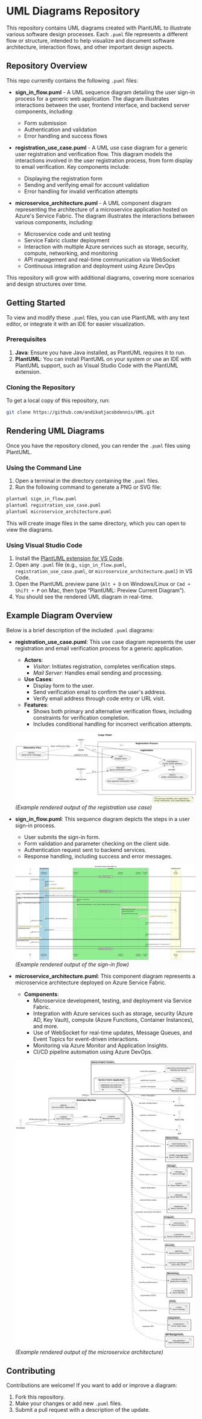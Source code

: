 # UML Diagrams Repository

This repository contains UML diagrams created with PlantUML to illustrate various software design processes. Each `.puml` file represents a different flow or structure, intended to help visualize and document software architecture, interaction flows, and other important design aspects.

## Repository Overview

This repo currently contains the following `.puml` files:
- **sign_in_flow.puml** - A UML sequence diagram detailing the user sign-in process for a generic web application. The diagram illustrates interactions between the user, frontend interface, and backend server components, including:
  - Form submission
  - Authentication and validation
  - Error handling and success flows

- **registration_use_case.puml** - A UML use case diagram for a generic user registration and verification flow. This diagram models the interactions involved in the user registration process, from form display to email verification. Key components include:
  - Displaying the registration form
  - Sending and verifying email for account validation
  - Error handling for invalid verification attempts

- **microservice_architecture.puml** - A UML component diagram representing the architecture of a microservice application hosted on Azure's Service Fabric. The diagram illustrates the interactions between various components, including:
  - Microservice code and unit testing
  - Service Fabric cluster deployment
  - Interaction with multiple Azure services such as storage, security, compute, networking, and monitoring
  - API management and real-time communication via WebSocket
  - Continuous integration and deployment using Azure DevOps

This repository will grow with additional diagrams, covering more scenarios and design structures over time.

## Getting Started

To view and modify these `.puml` files, you can use PlantUML with any text editor, or integrate it with an IDE for easier visualization.

### Prerequisites

1. **Java**: Ensure you have Java installed, as PlantUML requires it to run.
2. **PlantUML**: You can install PlantUML on your system or use an IDE with PlantUML support, such as Visual Studio Code with the PlantUML extension.

### Cloning the Repository

To get a local copy of this repository, run:

```bash
git clone https://github.com/andikatjacobdennis/UML.git
```

## Rendering UML Diagrams

Once you have the repository cloned, you can render the `.puml` files using PlantUML.

### Using the Command Line

1. Open a terminal in the directory containing the `.puml` files.
2. Run the following command to generate a PNG or SVG file:

```bash
plantuml sign_in_flow.puml
plantuml registration_use_case.puml
plantuml microservice_architecture.puml
```

This will create image files in the same directory, which you can open to view the diagrams.

### Using Visual Studio Code

1. Install the [PlantUML extension for VS Code](https://marketplace.visualstudio.com/items?itemName=jebbs.plantuml).
2. Open any `.puml` file (e.g., `sign_in_flow.puml`, `registration_use_case.puml`, or `microservice_architecture.puml`) in VS Code.
3. Open the PlantUML preview pane (`Alt + D` on Windows/Linux or `Cmd + Shift + P` on Mac, then type “PlantUML: Preview Current Diagram”).
4. You should see the rendered UML diagram in real-time.

## Example Diagram Overview

Below is a brief description of the included `.puml` diagrams:

- **registration_use_case.puml**: This use case diagram represents the user registration and email verification process for a generic application.
    - **Actors**: 
        - *Visitor*: Initiates registration, completes verification steps.
        - *Mail Server*: Handles email sending and processing.
    - **Use Cases**:
        - Display form to the user.
        - Send verification email to confirm the user's address.
        - Verify email address through code entry or URL visit.
    - **Features**:
        - Shows both primary and alternative verification flows, including constraints for verification completion.
        - Includes conditional handling for incorrect verification attempts.

   ![registration_use_case.png](images/registration_use_case.png) *(Example rendered output of the registration use case)*

- **sign_in_flow.puml**: This sequence diagram depicts the steps in a user sign-in process.
    - User submits the sign-in form.
    - Form validation and parameter checking on the client side.
    - Authentication request sent to backend services.
    - Response handling, including success and error messages.

   ![sign_in_flow.png](images/sign_in_flow.png) *(Example rendered output of the sign-in flow)*

- **microservice_architecture.puml**: This component diagram represents a microservice architecture deployed on Azure Service Fabric.
    - **Components**:
        - Microservice development, testing, and deployment via Service Fabric.
        - Integration with Azure services such as storage, security (Azure AD, Key Vault), compute (Azure Functions, Container Instances), and more.
        - Use of WebSocket for real-time updates, Message Queues, and Event Topics for event-driven interactions.
        - Monitoring via Azure Monitor and Application Insights.
        - CI/CD pipeline automation using Azure DevOps.

   ![microservice_architecture.png](images/microservice_architecture.png) *(Example rendered output of the microservice architecture)*

## Contributing

Contributions are welcome! If you want to add or improve a diagram:
1. Fork this repository.
2. Make your changes or add new `.puml` files.
3. Submit a pull request with a description of the update.
